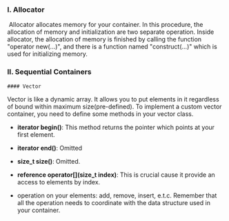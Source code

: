 ### I. Allocator

​	Allocator allocates memory for your container. In this procedure, the allocation of memory and initialization are two separate operation. Inside allocator, the allocation of memory is finished by calling the function "operator new(...)", and there is a function named "construct(...)" which is used for initializing memory.

### II. Sequential Containers

	#### Vector

Vector is like a dynamic array. It allows you to put elements in it regardless of bound within maximum size(pre-defined). To implement a custom vector container, you need to define some methods in your vector class. 

- **iterator begin()**: This method returns the pointer which points at your first element.

- **iterator end()**: Omitted

- **size_t size()**: Omitted.

- **reference operator[](size_t index)**: This is crucial cause it provide an access to elements by index.

- operation on your elements: add, remove, insert, e.t.c. Remember that all the operation needs to coordinate with the data structure used in your container.

  